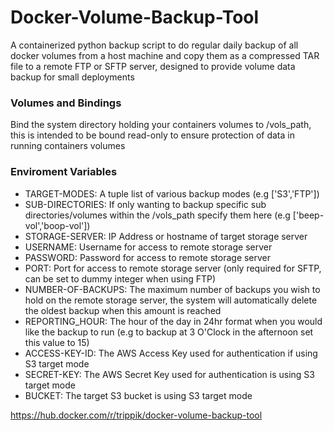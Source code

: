 # Docker-Volume-Backup-Tool
A containerized python backup script to do regular daily backup of all docker volumes from a host machine and copy them as a compressed TAR file to a remote FTP or SFTP server, designed to provide volume data backup for small deployments

### Volumes and Bindings
Bind the system directory holding your containers volumes to /vols_path, this is intended to be bound read-only to ensure protection of data in running containers volumes

### Enviroment Variables
- TARGET-MODES: A tuple list of various backup modes (e.g ['S3','FTP'])
- SUB-DIRECTORIES: If only wanting to backup specific sub directories/volumes within the /vols_path specify them here (e.g ['beep-vol','boop-vol'])
- STORAGE-SERVER: IP Address or hostname of target storage server
- USERNAME: Username for access to remote storage server
- PASSWORD: Password for access to remote storage server
- PORT: Port for access to remote storage server (only required for SFTP, can be set to dummy integer when using FTP)
- NUMBER-OF-BACKUPS: The maximum number of backups you wish to hold on the remote storage server, the system will automatically delete the oldest backup when this amount is reached
- REPORTING_HOUR: The hour of the day in 24hr format when you would like the backup to run (e.g to backup at 3 O'Clock in the afternoon set this value to 15)
- ACCESS-KEY-ID: The AWS Access Key used for authentication if using S3 target mode
- SECRET-KEY: The AWS Secret Key used for authentication is using S3 target mode
- BUCKET: The target S3 bucket is using S3 target mode

https://hub.docker.com/r/trippik/docker-volume-backup-tool
